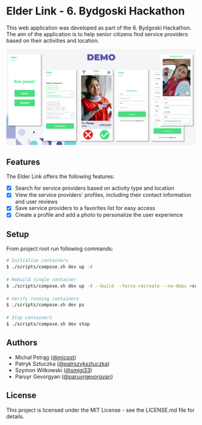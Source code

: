 # Elder Link - 6. Bydgoski Hackathon

This web application was developed as part of the 6. Bydgoski Hackathon. The aim of the application is to help senior citizens find service providers based on their activities and location.

![Screenshot](assets/demo.png)

## Features
The Elder Link offers the following features:

- [x] Search for service providers based on activity type and location
- [x] View the service providers' profiles, including their contact information and user reviews
- [x] Save service providers to a favorites list for easy access
- [x] Create a profile and add a photo to personalize the user experience

## Setup
From project root run following commands:
```bash
# Initialize containers
$ ./scripts/compose.sh dev up -d

# Rebuild single container
$ ./scripts/compose.sh dev up -d --build --force-recreate --no-deps <service_name>

# Verify running containers
$ ./scripts/compose.sh dev ps

# Stop containers
$ ./scripts/compose.sh dev stop
```

## Authors
- Michał Pstrąg ([@micpst](https://github.com/micpst))
- Patryk Sztuczka ([@patrszyksztuczka](https://github.com/patryksztuczka))
- Szymon Witkowski ([@smigi33](https://github.com/Smigi33))
- Paruyr Gevorgyan ([@paruyrgevorgyan](https://github.com/ParuyrGevorgyan))

## License
This project is licensed under the MIT License - see the LICENSE.md file for details.
